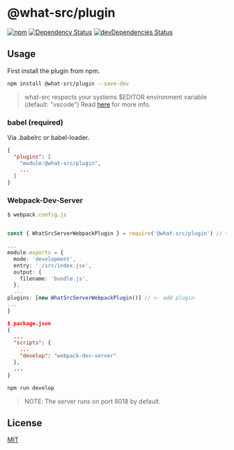 
# @what-src/plugin

[![npm](https://img.shields.io/npm/v/@what-src/plugin.svg?maxAge=3600)](https://www.npmjs.com/package/@what-src/plugin) [![Dependency Status](https://david-dm.org/duroktar/what-src.svg?path=packages/what-src-plugin)](https://david-dm.org/duroktar/what-src?path=packages/what-src-plugin) [![devDependencies Status](https://david-dm.org/duroktar/what-src/dev-status.svg?path=packages/what-src-plugin)](https://david-dm.org/duroktar/what-src?path=packages/what-src-plugin&type=dev)

## Usage

First install the plugin from npm.

```sh
npm install @what-src/plugin --save-dev
```

> what-src respects your systems $EDITOR environment variable (default: "vscode")
> Read [here](https://github.com/sindresorhus/env-editor) for more info.

### babel (required)

Via .babelrc or babel-loader.
```json
{
  "plugins": [
    "module:@what-src/plugin",
    ...
  ]
}
```

### Webpack-Dev-Server

```ts
$ webpack.config.js


const { WhatSrcServerWebpackPlugin } = require('@what-src/plugin') // <- import plugin

...
module.exports = {
  mode: 'development',
  entry: './src/index.jsx',
  output: {
    filename: 'bundle.js',
  },
  ...
plugins: [new WhatSrcServerWebpackPlugin()] // <- add plugin
...
}
```

```json
$ package.json
{
  ...
  "scripts": {
    ...
    "develop": "webpack-dev-server"
  },
  ...
}
```

```sh
npm run develop
```

> NOTE: The server runs on port 8018 by default.

## License

[MIT](https://opensource.org/licenses/MIT)
